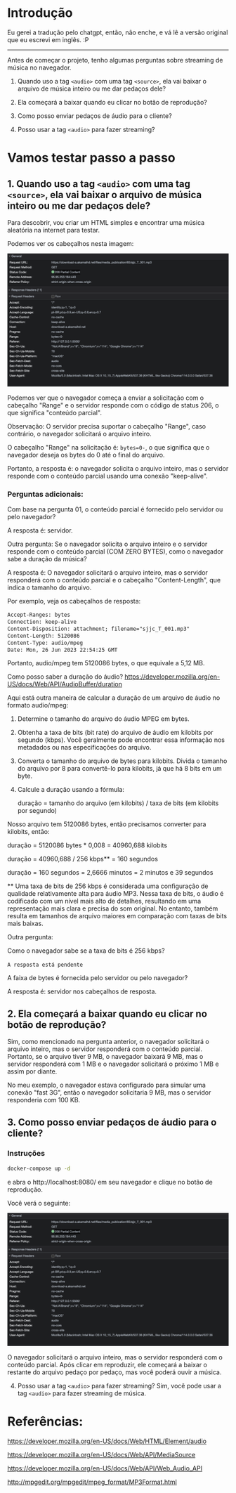# Introdução

Eu gerei a tradução pelo chatgpt, então, não enche, e vá lê a versão original que eu escrevi em inglês. :P

---

Antes de começar o projeto, tenho algumas perguntas sobre streaming de música no navegador.

1. Quando uso a tag `<audio>` com uma tag `<source>`, ela vai baixar o arquivo de música inteiro ou me dar pedaços dele?

2. Ela começará a baixar quando eu clicar no botão de reprodução?

3. Como posso enviar pedaços de áudio para o cliente?

4. Posso usar a tag `<audio>` para fazer streaming?

# Vamos testar passo a passo

## 1. Quando uso a tag `<audio>` com uma tag `<source>`, ela vai baixar o arquivo de música inteiro ou me dar pedaços dele?

Para descobrir, vou criar um HTML simples e encontrar uma música aleatória na internet para testar.

Podemos ver os cabeçalhos nesta imagem:

![Headers](.github/1_headers.png)

Podemos ver que o navegador começa a enviar a solicitação com o cabeçalho "Range" e o servidor responde com o código de status 206, o que significa "conteúdo parcial".

Observação: O servidor precisa suportar o cabeçalho "Range", caso contrário, o navegador solicitará o arquivo inteiro.

O cabeçalho "Range" na solicitação é: `bytes=0-`, o que significa que o navegador deseja os bytes do 0 até o final do arquivo.

Portanto, a resposta é: o navegador solicita o arquivo inteiro, mas o servidor responde com o conteúdo parcial usando uma conexão "keep-alive".

### Perguntas adicionais:

Com base na pergunta 01, o conteúdo parcial é fornecido pelo servidor ou pelo navegador?

A resposta é: servidor.

Outra pergunta: Se o navegador solicita o arquivo inteiro e o servidor responde com o conteúdo parcial (COM ZERO BYTES), como o navegador sabe a duração da música?

A resposta é: O navegador solicitará o arquivo inteiro, mas o servidor responderá com o conteúdo parcial e o cabeçalho "Content-Length", que indica o tamanho do arquivo.

Por exemplo, veja os cabeçalhos de resposta:

```http
Accept-Ranges: bytes
Connection: keep-alive
Content-Disposition: attachment; filename="sjjc_T_001.mp3"
Content-Length: 5120086
Content-Type: audio/mpeg
Date: Mon, 26 Jun 2023 22:54:25 GMT
```


Portanto, audio/mpeg tem 5120086 bytes, o que equivale a 5,12 MB.

Como posso saber a duração do áudio?
https://developer.mozilla.org/en-US/docs/Web/API/AudioBuffer/duration

Aqui está outra maneira de calcular a duração de um arquivo de áudio no formato audio/mpeg:

1. Determine o tamanho do arquivo do áudio MPEG em bytes.

2. Obtenha a taxa de bits (bit rate) do arquivo de áudio em kilobits por segundo (kbps). Você geralmente pode encontrar essa informação nos metadados ou nas especificações do arquivo.

3. Converta o tamanho do arquivo de bytes para kilobits. Divida o tamanho do arquivo por 8 para convertê-lo para kilobits, já que há 8 bits em um byte.

4. Calcule a duração usando a fórmula:

   duração = tamanho do arquivo (em kilobits) / taxa de bits (em kilobits por segundo)

Nosso arquivo tem 5120086 bytes, então precisamos converter para kilobits, então:

duração = 5120086 bytes * 0,008 = 40960,688 kilobits

duração = 40960,688 / 256 kbps** = 160 segundos

duração = 160 segundos = 2,6666 minutos = 2 minutos e 39 segundos

** Uma taxa de bits de 256 kbps é considerada uma configuração de qualidade relativamente alta para áudio MP3. Nessa taxa de bits, o áudio é codificado com um nível mais alto de detalhes, resultando em uma representação mais clara e precisa do som original. No entanto, também resulta em tamanhos de arquivo maiores em comparação com taxas de bits mais baixas.

Outra pergunta:

Como o navegador sabe se a taxa de bits é 256 kbps?

`A resposta está pendente`

A faixa de bytes é fornecida pelo servidor ou pelo navegador?

A resposta é: servidor nos cabeçalhos de resposta.

## 2. Ela começará a baixar quando eu clicar no botão de reprodução?

Sim, como mencionado na pergunta anterior, o navegador solicitará o arquivo inteiro, mas o servidor responderá com o conteúdo parcial. Portanto, se o arquivo tiver 9 MB, o navegador baixará 9 MB, mas o servidor responderá com 1 MB e o navegador solicitará o próximo 1 MB e assim por diante.

No meu exemplo, o navegador estava configurado para simular uma conexão "fast 3G", então o navegador solicitaria 9 MB, mas o servidor responderia com 100 KB.

## 3. Como posso enviar pedaços de áudio para o cliente?

### Instruções

```bash
docker-compose up -d
```

e abra o http://localhost:8080/ em seu navegador e clique no botão de reprodução.

Você verá o seguinte:

![Streaming](.github/3_streaming.png)

O navegador solicitará o arquivo inteiro, mas o servidor responderá com o conteúdo parcial. Após clicar em reproduzir, ele começará a baixar o restante do arquivo pedaço por pedaço, mas você poderá ouvir a música.

4. Posso usar a tag `<audio>` para fazer streaming?
Sim, você pode usar a tag `<audio>` para fazer streaming de música.

# Referências:

https://developer.mozilla.org/en-US/docs/Web/HTML/Element/audio

https://developer.mozilla.org/en-US/docs/Web/API/MediaSource

https://developer.mozilla.org/en-US/docs/Web/API/Web_Audio_API

http://mpgedit.org/mpgedit/mpeg_format/MP3Format.html
